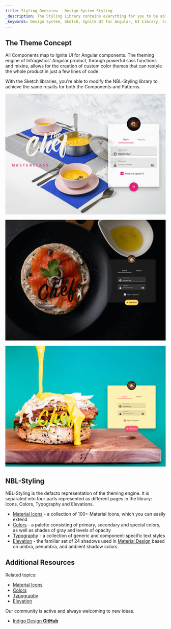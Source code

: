 ```yaml
---
title: Styling Overview - Design System Styling
_description: The Styling Library contains everything for you to be able to define themes for both Components and Patterns.
_keywords: Design System, Sketch, Ignite UI for Angular, UI Library, Colors, Palettes
---
```


## The Theme Concept

All Components map to Ignite UI for Angular components. The theming engine of Infragistics' Angular product, through powerful sass functions and mixins, allows for the creation of custom color themes that can restyle the whole product in just a few lines of code.

With the Sketch libraries, you're able to modify the NBL-Styling library to achieve the same results for both the Components and Patterns.

![](../images/theme_overview_default.png)

![](../images/theme_overview_dark.png)

![](../images/theme_overview_vibrant.png)

## NBL-Styling

NBL-Styling is the defacto representation of the theming engine. It is separated into four parts represented as different pages in the library: Icons, Colors, Typography and Elevations.

- [Material Icons](material-icons.md) - a collection of 100+ Material Icons, which you can easily extend
- [Colors](colors.md) - a palette consisting of primary, secondary and special colors, as well as shades of gray and levels of opacity
- [Typography](typography.md) - a collection of generic and component-specific text styles
- [Elevation](elevation.md) - the familiar set of 24 shadows used in [Material Design](https://material.io/design/environment/elevation.html) based on umbra, penumbra, and ambient shadow colors.

## Additional Resources

Related topics:

- [Material Icons](material-icons.md)
- [Colors](colors.md)
- [Typography](typography.md)
- [Elevation](elevation.md)
  <div class="divider--half"></div>

Our community is active and always welcoming to new ideas.

- [Indigo Design **GitHub**](https://github.com/IgniteUI/design-system-docfx)
